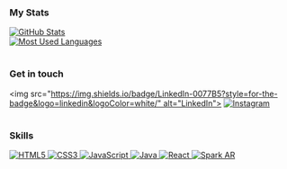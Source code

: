 ### My Stats 
<a href="#">
  <img src="https://github-readme-stats.vercel.app/api?username=codeverson&show_icons=true&theme=tokyonight" style="pointer-events: none;" alt="GitHub Stats">
</a>

<br/>

<a href="#">
  <img src="https://github-readme-stats.vercel.app/api/top-langs/?username=codeverson&hide_progress=false&show_icons=true&theme=tokyonight" style="pointer-events: none;" alt="Most Used Languages">
</a>

#

### Get in touch

<a href="https://www.linkedin.com/in/everson-araujo-1285a726b" target="_blank"></a>
  <img src="https://img.shields.io/badge/LinkedIn-0077B5?style=for-the-badge&logo=linkedin&logoColor=white/" alt="LinkedIn">
<a href="https://www.instagram.com/codeverson" target="_blank">
  <img src="https://img.shields.io/badge/Instagram-E4405F?style=for-the-badge&logo=instagram&logoColor=white/" alt="Instagram">
</a>

#
### Skills
<a href="#">
  <img src="https://img.shields.io/badge/HTML5-E34F26?style=for-the-badge&logo=html5&logoColor=white" style="pointer-events: none;" alt="HTML5">
</a>
<a href="#">
  <img src="https://img.shields.io/badge/CSS3-1572B6?style=for-the-badge&logo=css3&logoColor=white" style="pointer-events: none;" alt="CSS3">
</a>
<a href="#">
  <img src="https://img.shields.io/badge/JavaScript-F7DF1E?style=for-the-badge&logo=javascript&logoColor=black" style="pointer-events: none;" alt="JavaScript">
</a>
<a href="#">
  <img src="https://img.shields.io/badge/Java-ED8B00?style=for-the-badge&logo=openjdk&logoColor=white" style="pointer-events: none;" alt="Java">
</a>
<a href="#">
  <img src="https://img.shields.io/badge/React-20232A?style=for-the-badge&logo=react&logoColor=61DAFB" style="pointer-events: none;" alt="React">
</a>
<a href="#">
  <img src="https://img.shields.io/badge/Spark%20AR-FF5C83?style=for-the-badge&logo=SparkAR&logoColor=white" style="pointer-events: none;" alt="Spark AR">
</a>


<!-- adicionar Github, ajustar linguagens e projetos

<!--
**codeverson/codeverson** is a ✨ _special_ ✨ repository because its `README.md` (this file) appears on your GitHub profile.

Here are some ideas to get you started:

- 🔭 I’m currently working on ...
- 🌱 I’m currently learning ...
- 👯 I’m looking to collaborate on ...
- 🤔 I’m looking for help with ...
- 💬 Ask me about ...
- 📫 How to reach me: ...
- 😄 Pronouns: ...
- ⚡ Fun fact: ...
--> 



